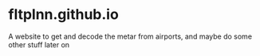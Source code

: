 # fltplnn.github.io

A website to get and decode the metar from airports, and maybe do some other stuff later on
